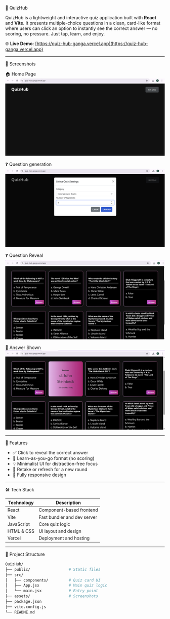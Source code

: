 🎯 QuizHub

QuizHub is a lightweight and interactive quiz application built with **React** and **Vite**. It presents multiple-choice questions in a clean, card-like format where users can click an option to instantly see the correct answer — no scoring, no pressure. Just tap, learn, and enjoy.

🌐 **Live Demo**: [https://quiz-hub-ganga.vercel.app](https://quiz-hub-ganga.vercel.app)

---
 📸 Screenshots

 🏠 Home Page
![Home](./src/assets/home.png)

❓ Question generation
![Home](./src/assets/generate.png)

 ❓ Question Reveal
![Question](./src/assets/question.png)

 🧾 Answer Shown
![Answer](./src/assets/answer.png)

---

 🚀 Features

- ✅ Click to reveal the correct answer
- 🧠 Learn-as-you-go format (no scoring)
- 💡 Minimalist UI for distraction-free focus
- 🔁 Retake or refresh for a new round
- 📱 Fully responsive design

---

🛠️ Tech Stack

| Technology  | Description                  |
|-------------|------------------------------|
| React       | Component-based frontend     |
| Vite        | Fast bundler and dev server  |
| JavaScript  | Core quiz logic              |
| HTML & CSS  | UI layout and design         |
| Vercel      | Deployment and hosting       |

---

📁 Project Structure

```bash
QuizHub/
├── public/                 # Static files
├── src/
│   ├── components/         # Quiz card UI
│   ├── App.jsx             # Main quiz logic
│   └── main.jsx            # Entry point
├── assets/                 # Screenshots
├── package.json
├── vite.config.js
└── README.md
